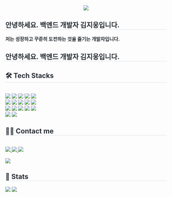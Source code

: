 <div align= "center">
    <img src="https://capsule-render.vercel.app/api?type=waving&color=0:f3ff47,100:c513f6&height=240&text=Let's%20Grow%20Together!&animation=fadeIn&fontColor=ffffff&fontSize=50" />
    </div>
    <div style="text-align: left;"> 
    <h2 style="border-bottom: 1px solid #d8dee4; color: #282d33;"> 안녕하세요. 백엔드 개발자 김지웅입니다. </h2>  
    <div style="font-weight: 700; font-size: 15px; text-align: left; color: #282d33;"> 저는 성장하고 꾸준히 도전하는 것을 즐기는 개발자입니다. </div> 
    <h2 style="border-bottom: 1px solid #d8dee4; color: #282d33;"> 안녕하세요. 백엔드 개발자 김지웅입니다. </h2>  
    </div>
    <div style="text-align: left;">
    <h2 style="border-bottom: 1px solid #d8dee4; color: #282d33;"> 🛠️ Tech Stacks </h2> <br> 
    <div style="margin: ; text-align: left;" "text-align: left;"> <img src="https://img.shields.io/badge/HTML5-E34F26?style=for-the-badge&logo=HTML5&logoColor=white">
          <img src="https://img.shields.io/badge/CSS3-1572B6?style=for-the-badge&logo=CSS3&logoColor=white">
          <img src="https://img.shields.io/badge/Bootstrap-7952B3?style=for-the-badge&logo=Bootstrap&logoColor=white">
          <img src="https://img.shields.io/badge/Django-092E20?style=for-the-badge&logo=Django&logoColor=white">
          <img src="https://img.shields.io/badge/Python-3776AB?style=for-the-badge&logo=Python&logoColor=white">
          <br/><img src="https://img.shields.io/badge/Javascript-F7DF1E?style=for-the-badge&logo=Javascript&logoColor=white">
          <img src="https://img.shields.io/badge/Git-F05032?style=for-the-badge&logo=Git&logoColor=white">
          <img src="https://img.shields.io/badge/Github-181717?style=for-the-badge&logo=Github&logoColor=white">
          <img src="https://img.shields.io/badge/MySQL-4479A1?style=for-the-badge&logo=MySQL&logoColor=white">
          <img src="https://img.shields.io/badge/Linux-FCC624?style=for-the-badge&logo=Linux&logoColor=white">
          <br/><img src="https://img.shields.io/badge/Docker-2496ED?style=for-the-badge&logo=Docker&logoColor=white">
          <img src="https://img.shields.io/badge/PyTorch-EE4C2C?style=for-the-badge&logo=PyTorch&logoColor=white">
          <img src="https://img.shields.io/badge/Tensorflow-FF6F00?style=for-the-badge&logo=Tensorflow&logoColor=white">
          <img src="https://img.shields.io/badge/Discord-5865F2?style=for-the-badge&logo=Discord&logoColor=white">
          <img src="https://img.shields.io/badge/Notion-000000?style=for-the-badge&logo=Notion&logoColor=white">
          <br/><img src="https://img.shields.io/badge/C-A8B9CC?style=for-the-badge&logo=C&logoColor=white">
          <img src="https://img.shields.io/badge/C++-00599C?style=for-the-badge&logo=C%2B%2B&logoColor=white">
          </div>
    </div>
    <div style="text-align: left;">
    <h2 style="border-bottom: 1px solid #d8dee4; color: #282d33;"> 🧑‍💻 Contact me </h2> <br> 
    <div style="text-align: left;"> <a href=https://kgw08003.tistory.com/> <img src="https://img.shields.io/badge/Tistory-000000?style=for-the-badge&logo=Tistory&logoColor=white&link=https://kgw08003.tistory.com/"> </a>
         <a href=https://www.notion.so/Template-1539774c5e71800d948fc1d9f8157327> <img src="https://img.shields.io/badge/Notion-000000?style=for-the-badge&logo=Notion&logoColor=white&link=https://www.notion.so/Template-1539774c5e71800d948fc1d9f8157327"> </a>
         <a href=mailto:kgw08003@gmail.com> <img src="https://img.shields.io/badge/Gmail-EA4335?style=for-the-badge&logo=Gmail&logoColor=white&link=mailto:kgw08003@gmail.com"> </a>
          </div>  <br> 
    <div style="text-align: left;"> <a href="https://hits.seeyoufarm.com"> <img src="https://hits.seeyoufarm.com/api/count/incr/badge.svg?url=https%3A%2F%2Fgithub.com%2Fkgw08003%2F&count_bg=%23000000&title_bg=%23000000&icon=github.svg&icon_color=%23FFFFFF&title=GitHub&edge_flat=false"/></a>
       </div> 
    </div>
    <div style="text-align: left;"> 
    <h2 style="border-bottom: 1px solid #d8dee4; color: #282d33;"> 🏅 Stats </h2> <div style="text-align: left;"> <img src="https://github-readme-stats.vercel.app/api?username=kgw08003&bg_color=60,fcff33,ff24cf&title_color=000000&text_color=000000"
         /> <img src="https://github-readme-stats.vercel.app/api/top-langs/?username=kgw08003&layout=compact&bg_color=60,fcff33,ff24cf&title_color=000000&text_color=000000"
           /> </div> 
    </div>
    
